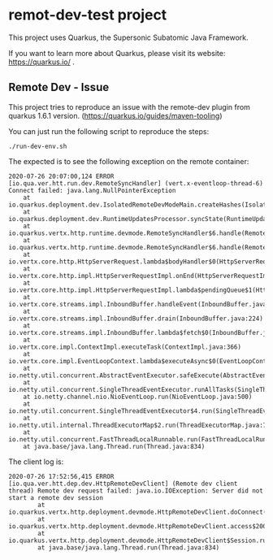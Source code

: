 # remot-dev-test project

This project uses Quarkus, the Supersonic Subatomic Java Framework.

If you want to learn more about Quarkus, please visit its website: https://quarkus.io/ .

## Remote Dev - Issue

This project tries to reproduce an issue with the remote-dev plugin from quarkus 1.6.1 version. (https://quarkus.io/guides/maven-tooling)

You can just run the following script to reproduce the steps:
```
./run-dev-env.sh
```

The expected is to see the following exception on the remote container:

```
2020-07-26 20:07:00,124 ERROR [io.qua.ver.htt.run.dev.RemoteSyncHandler] (vert.x-eventloop-thread-6) Connect failed: java.lang.NullPointerException
	at io.quarkus.deployment.dev.IsolatedRemoteDevModeMain.createHashes(IsolatedRemoteDevModeMain.java:298)
	at io.quarkus.deployment.dev.RuntimeUpdatesProcessor.syncState(RuntimeUpdatesProcessor.java:204)
	at io.quarkus.vertx.http.runtime.devmode.RemoteSyncHandler$6.handle(RemoteSyncHandler.java:182)
	at io.quarkus.vertx.http.runtime.devmode.RemoteSyncHandler$6.handle(RemoteSyncHandler.java:168)
	at io.vertx.core.http.HttpServerRequest.lambda$bodyHandler$0(HttpServerRequest.java:216)
	at io.vertx.core.http.impl.HttpServerRequestImpl.onEnd(HttpServerRequestImpl.java:521)
	at io.vertx.core.http.impl.HttpServerRequestImpl.lambda$pendingQueue$1(HttpServerRequestImpl.java:115)
	at io.vertx.core.streams.impl.InboundBuffer.handleEvent(InboundBuffer.java:237)
	at io.vertx.core.streams.impl.InboundBuffer.drain(InboundBuffer.java:224)
	at io.vertx.core.streams.impl.InboundBuffer.lambda$fetch$0(InboundBuffer.java:277)
	at io.vertx.core.impl.ContextImpl.executeTask(ContextImpl.java:366)
	at io.vertx.core.impl.EventLoopContext.lambda$executeAsync$0(EventLoopContext.java:38)
	at io.netty.util.concurrent.AbstractEventExecutor.safeExecute(AbstractEventExecutor.java:164)
	at io.netty.util.concurrent.SingleThreadEventExecutor.runAllTasks(SingleThreadEventExecutor.java:472)
	at io.netty.channel.nio.NioEventLoop.run(NioEventLoop.java:500)
	at io.netty.util.concurrent.SingleThreadEventExecutor$4.run(SingleThreadEventExecutor.java:989)
	at io.netty.util.internal.ThreadExecutorMap$2.run(ThreadExecutorMap.java:74)
	at io.netty.util.concurrent.FastThreadLocalRunnable.run(FastThreadLocalRunnable.java:30)
	at java.base/java.lang.Thread.run(Thread.java:834)
```

The client log is:

```
2020-07-26 17:52:56,415 ERROR [io.qua.ver.htt.dep.dev.HttpRemoteDevClient] (Remote dev client thread) Remote dev request failed: java.io.IOException: Server did not start a remote dev session
        at io.quarkus.vertx.http.deployment.devmode.HttpRemoteDevClient.doConnect(HttpRemoteDevClient.java:65)
        at io.quarkus.vertx.http.deployment.devmode.HttpRemoteDevClient.access$200(HttpRemoteDevClient.java:27)
        at io.quarkus.vertx.http.deployment.devmode.HttpRemoteDevClient$Session.run(HttpRemoteDevClient.java:163)
        at java.base/java.lang.Thread.run(Thread.java:834)

```